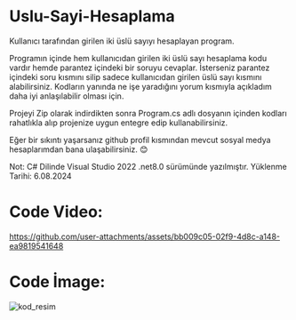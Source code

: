 # Uslu-Sayi-Hesaplama
Kullanıcı tarafından girilen iki üslü sayıyı hesaplayan program.

Programın içinde hem kullanıcıdan girilen iki üslü sayı hesaplama kodu vardır hemde parantez içindeki bir soruyu cevaplar. İsterseniz parantez içindeki soru kısmını silip sadece kullanıcıdan girilen üslü sayı kısmını alabilirsiniz. Kodların yanında ne işe yaradığını yorum kısmıyla açıkladım daha iyi anlaşılabilir olması için.

Projeyi Zip olarak indirdikten sonra Program.cs adlı dosyanın içinden kodları rahatlıkla alıp projenize uygun entegre edip kullanabilirsiniz.

Eğer bir sıkıntı yaşarsanız github profil kısmından mevcut sosyal medya hesaplarımdan bana ulaşabilirsiniz. 😊

Not: C# Dilinde Visual Studio 2022 .net8.0 sürümünde yazılmıştır. Yüklenme Tarihi: 6.08.2024 

# Code Video:

https://github.com/user-attachments/assets/bb009c05-02f9-4d8c-a148-ea9819541648


# Code İmage:

![kod_resim](https://github.com/user-attachments/assets/f1626f39-78d8-4350-94a3-4e5d5825dbdb)
